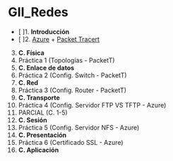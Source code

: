 # GII_Redes

- [ ]1. **Introducción**
- [ ]2. [Azure](https://azure.microsoft.com/en-us/free/students/) + [Packet Tracert](https://www.netacad.com/courses/packet-tracer)
3. **C. Física**
4. Práctica 1 (Topologías - PacketT) 
5. **C. Enlace de datos**
6. Práctica 2 (Config. Switch - PacketT)
7. **C. Red**
8. Práctica 3 (Config. Router - PacketT)
9. **C. Transporte**
10. Práctica 4 (Config. Servidor FTP VS TFTP - Azure)
11. PARCIAL (C. 1-5)
12. **C. Sesión**
13. Práctica 5 (Config. Servidor NFS - Azure)
14. **C. Presentación**
15. Práctica 6 (Certificado SSL - Azure)
16. **C. Aplicación**
